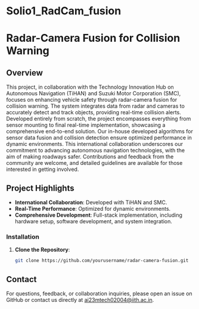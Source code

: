# Solio1_RadCam_fusion

# Radar-Camera Fusion for Collision Warning

## Overview
This project, in collaboration with the Technology Innovation Hub on Autonomous Navigation (TiHAN) and Suzuki Motor Corporation (SMC), focuses on enhancing vehicle safety through radar-camera fusion for collision warning. The system integrates data from radar and cameras to accurately detect and track objects, providing real-time collision alerts. Developed entirely from scratch, the project encompasses everything from sensor mounting to final real-time implementation, showcasing a comprehensive end-to-end solution. Our in-house developed algorithms for sensor data fusion and collision detection ensure optimized performance in dynamic environments. This international collaboration underscores our commitment to advancing autonomous navigation technologies, with the aim of making roadways safer. Contributions and feedback from the community are welcome, and detailed guidelines are available for those interested in getting involved.


## Project Highlights
- **International Collaboration**: Developed with TiHAN and SMC.
- **Real-Time Performance**: Optimized for dynamic environments.
- **Comprehensive Development**: Full-stack implementation, including hardware setup, software development, and system integration.

### Installation
1. **Clone the Repository**:
   ```bash
   git clone https://github.com/yourusername/radar-camera-fusion.git
## Contact
For questions, feedback, or collaboration inquiries, please open an issue on GitHub or contact us directly at [ai23mtech02004@iith.ac.in](mailto:ai23mtech02004@iith.ac.in).
